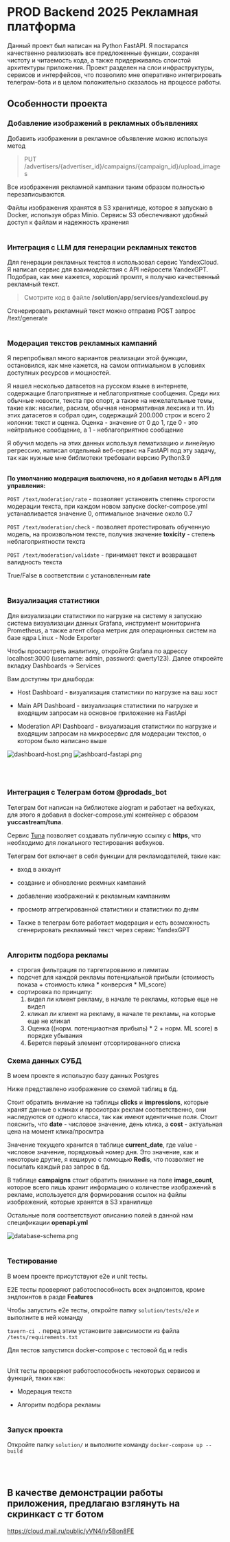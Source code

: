 # PROD Backend 2025 Рекламная платформа

Данный проект был написан на Python FastAPI. Я постарался качественно реализовать все предложенные функции, сохраняя чистоту и читаемость кода, а также придерживаясь слоистой архитектуры приложения. Проект разделен на слои инфраструктуры, сервисов и интерфейсов, что позволило мне оперативно интегрировать телеграм-бота и в целом положительно сказалось на процессе работы.
</br>

## Особенности проекта

### Добавление изображений в рекламных объявлениях

Добавить изображении в рекламное объявление можно используя метод

> PUT /advertisers/{advertiser_id}/campaigns/{campaign_id}/upload_images

Все изображения рекламной кампании таким образом полностью перезаписываются.

Файлы изображения хранятся в S3 хранилище, которое я запускаю в Docker, используя образ Minio. Сервисы S3 обеспечивают удобный доступ к файлам и надежность хранения
</br></br>

### Интеграция с LLM для генерации рекламных текстов

Для генерации рекламных текстов я использовал сервис YandexCloud. Я написал сервис для взаимодействия с API нейросети YandexGPT. Подобрав, как мне кажется, хороший промпт, я получаю качественный рекламный текст.

> Смотрите код в файле **/solution/app/services/yandexcloud.py**

Сгенерировать рекламный текст можно отправив POST запрос /text/generate
</br></br>

### Модерация текстов рекламных кампаний

Я перепробывал много вариантов реализации этой функции, остановился, как мне кажется, на самом оптимальном в условиях доступных ресурсов и мощностей.

Я нашел несколько датасетов на русском языке в интернете, содержащие благоприятные и неблагоприятные сообщения. Среди них обычные новости, текста про спорт, а также на нежелательные темы, такие как: насилие, расизм, обычная ненормативная лексика и тп. Из этих датасетов я собрал один, содержащий 200.000 строк и всего 2 колонки: текст и оценка. Оценка - значение от 0 до 1, где 0 - это нейтральное сообщение, а 1 - неблагоприятное сообщение

Я обучил модель на этих данных используя лематизацию и линейную регрессию, написал отдельный веб-сервис на FastAPI под эту задачу, так как нужные мне библиотеки требовали версию Python3.9
</br></br>

**По умолчанию модерация выключена, но я добавил методы в API для управления:**

`POST /text/moderation/rate` - позволяет установить степень строгости модерации текста, при каждом новом запуске docker-compose.yml устанавливается значение 0, оптимальное значение около 0.7

`POST /text/moderation/check` - позволяет протестировать обученную модель, на произвольном тексте, получив значение **toxicity** - степень неблагоприятности текста

`POST /text/moderation/validate` - принимает текст и возвращает валидность текста

True/False в соответствии с установленным **rate**
</br></br>

### **Визуализация статистики**

Для визуализации статистики по нагрузке на систему я запускаю система визуализации данных Grafana, инструмент мониторинга Prometheus, а также агент сбора метрик для операционных систем на базе ядра Linux - Node Exporter

Чтобы просмотреть аналитику, откройте Grafana по адрессу localhost:3000 (username: admin, password: qwerty123). Далее откроейте вкладку Dashboards → Services

Вам доступны три дашборда:

- Host Dashboard - визуализация статистики по нагрузке на ваш хост

- Main API Dashboard - визуализация статистики по нагрузке и входящим запросам на основное приложение на FastApi

- Moderation API Dashboard - визуализация статистики по нагрузке и входящим запросам на микросервис для модерации текстов, о котором было написано выше

![dashboard-host.png](./media/dashboard-host.png)
![ashboard-fastapi.png](./media/dashboard-fastapi.png)

</br></br>

### Интеграция с Телеграм ботом @prodads_bot

Телеграм бот написан на библиотеке aiogram и работает на вебхуках, для этого я добавил в docker-compose.yml контейнер с образом **yuccastream/tuna**.

Сервис [Tuna](https://tuna.am/#features) позволяет создавать публичную ссылку c **https**, что необходимо для локального тестирования вебхуков.

Телеграм бот включает в себя функции для рекламодателей, такие как:

- вход в аккаунт

- создание и обновление рекмных кампаний

- добавление изображений к рекламным кампаниям

- просмотр аггрегированной статистики и статистики по дням

- Также в телеграм боте работает модерация и есть возможность сгенерировать рекламный текст через сервис YandexGPT
  </br></br>


### Алгоритм подбора рекламы

- строгая фильтрация по таргетированию и лимитам
- подсчет для каждой рекламы потенциальной прибыли (стоимость показа + стоимость клика * конверсия * Ml_score)
- сортировка по принципу:
  1. видел ли клиент рекламу, в начале те рекламы, которые еще не видел
  2. кликал ли клиент на рекламу, в начале те рекламы, на которые еще не кликал
  3. Оценка ((норм. потенциаотная прибыль) * 2 + норм. ML score) в порядке убывания
  4. Берется первый элемент отсортированного списка


### **Схема данных СУБД**

В моем проекте я использую базу данных Postgres

Ниже представлено изображение со схемой таблиц в бд.

Стоит обратить внимание на таблицы **clicks** и **impressions**, которые хранят данные о кликах и просиотрах реклам соответственно, они наследуются от одного класса, так как имеют идентичные поля. Стоит пояснить, что **date** - числовое значение, день клика, а **cost** - актуальная цена на момент клика/просмтра

Значение текущего хранится в таблице **current_date**, где value - числовое значение, порядковый номер дня. Это значение, как и некоторые другие, я кеширую с помощью **Redis**, что позволяет не посылать каждый раз запрос в бд.

В таблице **campaigns** стоит обратить внимание на поле **image_count**, которое всего лишь хранит информацию о количестве изображений в рекламе, используется для формирования ссылок на файлы изображений, которые хранятся в S3 хранилище

Остальные поля соответствуют описанию полей в данной нам спецификации **openapi.yml**

![database-schema.png](./media/database-schema.png)
</br></br>

### Тестирование

В моем проекте присутствуют e2e и unit тесты.

E2E тесты проверяют работоспособность всех эндпоинтов, кроме эндпоинтов в разде **Features**

Чтобы запустить e2e тесты, откройте папку `solution/tests/e2e` и выполните в ней команду

`tavern-ci .` перед этим установите зависимости из файла `/tests/requirements.txt`

Для тестов запустится docker-compose с тестовой бд и redis
</br></br>

Unit тесты проверяют работоспособность некоторых сервисов и функций, таких как:

- Модерация текста

- Алгоритм подбора рекламы
  </br></br>

### Запуск проекта

Откройте папку `solution/` и выполните команду `docker-compose up --build`

</br></br>

## В качестве демонстрации работы приложения, предлагаю взглянуть на скринкаст с тг ботом

https://cloud.mail.ru/public/yVN4/iv5Bon8FE